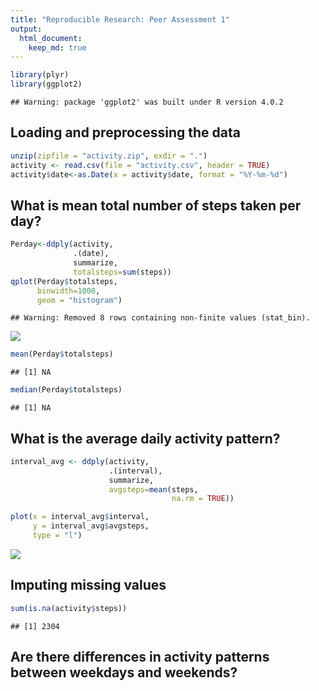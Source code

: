 ```yaml
---
title: "Reproducible Research: Peer Assessment 1"
output: 
  html_document:
    keep_md: true
---
```



```r
library(plyr)
library(ggplot2)
```

```
## Warning: package 'ggplot2' was built under R version 4.0.2
```

## Loading and preprocessing the data


```r
unzip(zipfile = "activity.zip", exdir = ".")
activity <- read.csv(file = "activity.csv", header = TRUE)
activity$date<-as.Date(x = activity$date, format = "%Y-%m-%d")
```

## What is mean total number of steps taken per day?

```r
Perday<-ddply(activity,
              .(date),
              summarize,
              totalsteps=sum(steps))
qplot(Perday$totalsteps,
      binwidth=1000,
      geom = "histogram")
```

```
## Warning: Removed 8 rows containing non-finite values (stat_bin).
```

![](PA1_template_files/figure-html/meansteps-1.png)<!-- -->

```r
mean(Perday$totalsteps)
```

```
## [1] NA
```

```r
median(Perday$totalsteps)
```

```
## [1] NA
```

## What is the average daily activity pattern?

```r
interval_avg <- ddply(activity,
                      .(interval),
                      summarize,
                      avgsteps=mean(steps,
                                    na.rm = TRUE))

plot(x = interval_avg$interval,
     y = interval_avg$avgsteps,
     type = "l")
```

![](PA1_template_files/figure-html/interval_avgsteps-1.png)<!-- -->
## Imputing missing values


```r
sum(is.na(activity$steps))
```

```
## [1] 2304
```

## Are there differences in activity patterns between weekdays and weekends?
